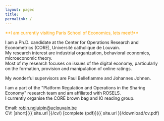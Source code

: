 ```yaml
---
layout: pagec
title: 
permalink: /
---
```


<span style="color:orange">
**I am currently visiting Paris School of Economics, lets meet!**
</span>

I am a Ph.D. candidate at the Center for Operations Research and Econometrics (CORE), Université catholique de Louvain.\
My research interest are industrial organization, behavioral economics, microeconomic theory.\
Most of my research focuses on issues of the digital economy, particularly on the formation, provision and manipulation of online ratings. 

My wonderful supervisors are Paul Belleflamme and Johannes Johnen. 

I am a part of the "Platform Regulation and Operations in the Sharing Economy" research team and am affiliated with ROSELS.\
I currently organise the CORE brown bag and IO reading group.

Email: [robin.ngjuipin@uclouvain.be](mailto:robin.ngjuipin@uclouvain.be)\
CV: [short]({{ site.url }}/cv/) [complete (pdf)]({{ site.url }}/download/cv.pdf)
